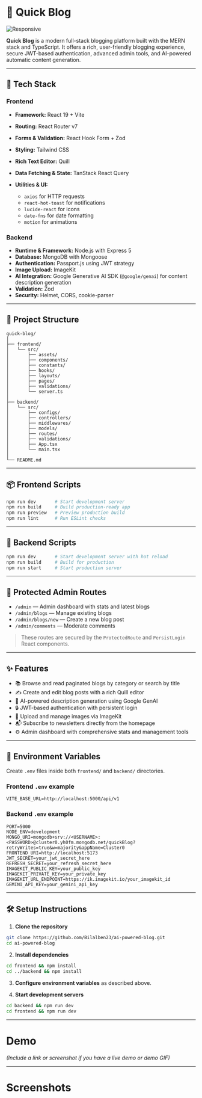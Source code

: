 # 🚀 Quick Blog

![Responsive](https://img.shields.io/badge/UI-Responsive-%2300C49A?style=flat-square&logo=tailwind-css&logoColor=white)

**Quick Blog** is a modern full-stack blogging platform built with the MERN stack and TypeScript. It offers a rich, user-friendly blogging experience, secure JWT-based authentication, advanced admin tools, and AI-powered automatic content generation.

---

## 🧩 Tech Stack

### Frontend

- **Framework:** React 19 + Vite
- **Routing:** React Router v7
- **Forms & Validation:** React Hook Form + Zod
- **Styling:** Tailwind CSS
- **Rich Text Editor:** Quill
- **Data Fetching & State:** TanStack React Query
- **Utilities & UI:**

  - `axios` for HTTP requests
  - `react-hot-toast` for notifications
  - `lucide-react` for icons
  - `date-fns` for date formatting
  - `motion` for animations

### Backend

- **Runtime & Framework:** Node.js with Express 5
- **Database:** MongoDB with Mongoose
- **Authentication:** Passport.js using JWT strategy
- **Image Upload:** ImageKit
- **AI Integration:** Google Generative AI SDK (`@google/genai`) for content description generation
- **Validation:** Zod
- **Security:** Helmet, CORS, cookie-parser

---

## 📁 Project Structure

```
quick-blog/
│
├── frontend/
│   └── src/
│       ├── assets/
│       ├── components/
│       ├── constants/
│       ├── hooks/
│       ├── layouts/
│       ├── pages/
│       ├── validations/
│       └── server.ts
│
├── backend/
│   └── src/
│       ├── configs/
│       ├── controllers/
│       ├── middlewares/
│       ├── models/
│       ├── routes/
│       ├── validations/
│       ├── App.tsx
│       └── main.tsx
│
└── README.md
```

---

## 📦 Frontend Scripts

```bash
npm run dev       # Start development server
npm run build     # Build production-ready app
npm run preview   # Preview production build
npm run lint      # Run ESLint checks
```

---

## 🧪 Backend Scripts

```bash
npm run dev       # Start development server with hot reload
npm run build     # Build for production
npm run start     # Start production server
```

---

## 🔐 Protected Admin Routes

- `/admin` — Admin dashboard with stats and latest blogs
- `/admin/blogs` — Manage existing blogs
- `/admin/blogs/new` — Create a new blog post
- `/admin/comments` — Moderate comments

> These routes are secured by the `ProtectedRoute` and `PersistLogin` React components.

---

## ✨ Features

- 📚 Browse and read paginated blogs by category or search by title
- ✍️ Create and edit blog posts with a rich Quill editor
- 🧠 AI-powered description generation using Google GenAI
- 🔒 JWT-based authentication with persistent login
- 📸 Upload and manage images via ImageKit
- 📬 Subscribe to newsletters directly from the homepage
- ⚙️ Admin dashboard with comprehensive stats and management tools

---

## 🔧 Environment Variables

Create `.env` files inside both `frontend/` and `backend/` directories.

### Frontend `.env` example

```
VITE_BASE_URL=http://localhost:5000/api/v1
```

### Backend `.env` example

```
PORT=5000
NODE_ENV=development
MONGO_URI=mongodb+srv://<USERNAME>:<PASSWORD>@cluster0.yh0fm.mongodb.net/quickBlog?retryWrites=true&w=majority&appName=Cluster0
FRONTEND_URI=http://localhost:5173
JWT_SECRET=your_jwt_secret_here
REFRESH_SECRET=your_refresh_secret_here
IMAGEKIT_PUBLIC_KEY=your_public_key
IMAGEKIT_PRIVATE_KEY=your_private_key
IMAGEKIT_URL_ENDPOINT=https://ik.imagekit.io/your_imagekit_id
GEMINI_API_KEY=your_gemini_api_key
```

---

## 🛠 Setup Instructions

1. **Clone the repository**

```bash
git clone https://github.com/Bilalben23/ai-powered-blog.git
cd ai-powered-blog
```

2. **Install dependencies**

```bash
cd frontend && npm install
cd ../backend && npm install
```

3. **Configure environment variables** as described above.

4. **Start development servers**

```bash
cd backend && npm run dev
cd frontend && npm run dev
```

---

# Demo

_(Include a link or screenshot if you have a live demo or demo GIF)_

---

# Screenshots

